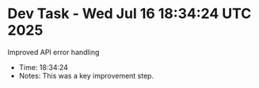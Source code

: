 # Dev Task - Wed Jul 16 18:34:24 UTC 2025
Improved API error handling
- Time: 18:34:24
- Notes: This was a key improvement step.
